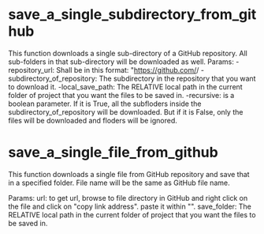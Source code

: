 # save_a_single_subdirectory_from_github
This function downloads a single sub-directory of a GitHub repository. All sub-folders in that sub-directory will be downloaded as well.
Params:
        -repository_url: Shall be in this format: "https://github.com/<username>/<repository>
        -subdirectory_of_repository: The subdirectory in the repository that you want to download it.
        -local_save_path: The RELATIVE local path in the current folder of project that you want the files to be saved in.
        -recursive: is a boolean parameter. If it is True, all the subfloders inside the subdirectory_of_repository will be downloaded. But if it is False, only the files will be downloaded and floders will be ignored.  

# save_a_single_file_from_github
This function downloads a single file from GitHub repository and save that in a specified folder.
File name will be the same as GitHub file name.

Params:
        url: to get url, browse to file directory in GitHub and right click on the file and click on "copy link address". paste it within "".
        save_folder: The RELATIVE local path in the current folder of project that you want the files to be saved in.
